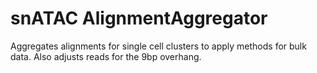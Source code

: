 # snATAC AlignmentAggregator
Aggregates alignments for single cell clusters to apply methods for bulk data. Also adjusts reads for the 9bp overhang.
